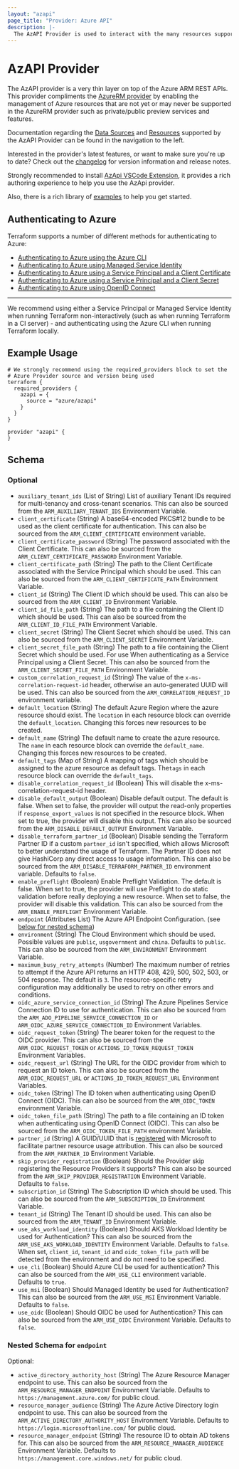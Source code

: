 ```yaml
---
layout: "azapi"
page_title: "Provider: Azure API"
description: |-
  The AzAPI Provider is used to interact with the many resources supported by Azure Resource Manager through its APIs.
---
```


# AzAPI Provider

The AzAPI provider is a very thin layer on top of the Azure ARM REST APIs. This provider compliments the [AzureRM provider](https://registry.terraform.io/providers/hashicorp/azurerm/latest/docs) by enabling the management of Azure resources that are not yet or may never be supported in the AzureRM provider such as private/public preview services and features.

Documentation regarding the [Data Sources](/docs/configuration/data-sources.html) and [Resources](/docs/configuration/resources.html) supported by the AzAPI Provider can be found in the navigation to the left.

Interested in the provider's latest features, or want to make sure you're up to date? Check out the [changelog](https://github.com/Azure/terraform-provider-azapi/blob/main/CHANGELOG.md) for version information and release notes.

Strongly recommended to install [AzApi VSCode Extension](https://marketplace.visualstudio.com/items?itemName=azapi-vscode.azapi), it provides a rich authoring experience to help you use the AzApi provider.

Also, there is a rich library of [examples](https://github.com/Azure/terraform-provider-azapi/tree/main/examples) to help you get started.

## Authenticating to Azure

Terraform supports a number of different methods for authenticating to Azure:

* [Authenticating to Azure using the Azure CLI](guides/azure_cli.html)
* [Authenticating to Azure using Managed Service Identity](guides/managed_service_identity.html)
* [Authenticating to Azure using a Service Principal and a Client Certificate](guides/service_principal_client_certificate.html)
* [Authenticating to Azure using a Service Principal and a Client Secret](guides/service_principal_client_secret.html)
* [Authenticating to Azure using OpenID Connect](guides/service_principal_oidc.html)

---

We recommend using either a Service Principal or Managed Service Identity when running Terraform non-interactively (such as when running Terraform in a CI server) - and authenticating using the Azure CLI when running Terraform locally.

## Example Usage

```hcl
# We strongly recommend using the required_providers block to set the
# Azure Provider source and version being used
terraform {
  required_providers {
    azapi = {
      source = "azure/azapi"
    }
  }
}

provider "azapi" {
}

```

<!-- schema generated by tfplugindocs -->
## Schema

### Optional

- `auxiliary_tenant_ids` (List of String) List of auxiliary Tenant IDs required for multi-tenancy and cross-tenant scenarios. This can also be sourced from the `ARM_AUXILIARY_TENANT_IDS` Environment Variable.
- `client_certificate` (String) A base64-encoded PKCS#12 bundle to be used as the client certificate for authentication. This can also be sourced from the `ARM_CLIENT_CERTIFICATE` environment variable.
- `client_certificate_password` (String) The password associated with the Client Certificate. This can also be sourced from the `ARM_CLIENT_CERTIFICATE_PASSWORD` Environment Variable.
- `client_certificate_path` (String) The path to the Client Certificate associated with the Service Principal which should be used. This can also be sourced from the `ARM_CLIENT_CERTIFICATE_PATH` Environment Variable.
- `client_id` (String) The Client ID which should be used. This can also be sourced from the `ARM_CLIENT_ID` Environment Variable.
- `client_id_file_path` (String) The path to a file containing the Client ID which should be used. This can also be sourced from the `ARM_CLIENT_ID_FILE_PATH` Environment Variable.
- `client_secret` (String) The Client Secret which should be used. This can also be sourced from the `ARM_CLIENT_SECRET` Environment Variable.
- `client_secret_file_path` (String) The path to a file containing the Client Secret which should be used. For use When authenticating as a Service Principal using a Client Secret. This can also be sourced from the `ARM_CLIENT_SECRET_FILE_PATH` Environment Variable.
- `custom_correlation_request_id` (String) The value of the `x-ms-correlation-request-id` header, otherwise an auto-generated UUID will be used. This can also be sourced from the `ARM_CORRELATION_REQUEST_ID` environment variable.
- `default_location` (String) The default Azure Region where the azure resource should exist. The `location` in each resource block can override the `default_location`. Changing this forces new resources to be created.
- `default_name` (String) The default name to create the azure resource. The `name` in each resource block can override the `default_name`. Changing this forces new resources to be created.
- `default_tags` (Map of String) A mapping of tags which should be assigned to the azure resource as default tags. The`tags` in each resource block can override the `default_tags`.
- `disable_correlation_request_id` (Boolean) This will disable the x-ms-correlation-request-id header.
- `disable_default_output` (Boolean) Disable default output. The default is false. When set to false, the provider will output the read-only properties if `response_export_values` is not specified in the resource block. When set to true, the provider will disable this output. This can also be sourced from the `ARM_DISABLE_DEFAULT_OUTPUT` Environment Variable.
- `disable_terraform_partner_id` (Boolean) Disable sending the Terraform Partner ID if a custom `partner_id` isn't specified, which allows Microsoft to better understand the usage of Terraform. The Partner ID does not give HashiCorp any direct access to usage information. This can also be sourced from the `ARM_DISABLE_TERRAFORM_PARTNER_ID` environment variable. Defaults to `false`.
- `enable_preflight` (Boolean) Enable Preflight Validation. The default is false. When set to true, the provider will use Preflight to do static validation before really deploying a new resource. When set to false, the provider will disable this validation. This can also be sourced from the `ARM_ENABLE_PREFLIGHT` Environment Variable.
- `endpoint` (Attributes List) The Azure API Endpoint Configuration. (see [below for nested schema](#nestedatt--endpoint))
- `environment` (String) The Cloud Environment which should be used. Possible values are `public`, `usgovernment` and `china`. Defaults to `public`. This can also be sourced from the `ARM_ENVIRONMENT` Environment Variable.
- `maximum_busy_retry_attempts` (Number) The maximum number of retries to attempt if the Azure API returns an HTTP 408, 429, 500, 502, 503, or 504 response. The default is `3`. The resource-specific retry configuration may additionally be used to retry on other errors and conditions.
- `oidc_azure_service_connection_id` (String) The Azure Pipelines Service Connection ID to use for authentication. This can also be sourced from the `ARM_ADO_PIPELINE_SERVICE_CONNECTION_ID` or `ARM_OIDC_AZURE_SERVICE_CONNECTION_ID` Environment Variables.
- `oidc_request_token` (String) The bearer token for the request to the OIDC provider. This can also be sourced from the `ARM_OIDC_REQUEST_TOKEN` or `ACTIONS_ID_TOKEN_REQUEST_TOKEN` Environment Variables.
- `oidc_request_url` (String) The URL for the OIDC provider from which to request an ID token. This can also be sourced from the `ARM_OIDC_REQUEST_URL` or `ACTIONS_ID_TOKEN_REQUEST_URL` Environment Variables.
- `oidc_token` (String) The ID token when authenticating using OpenID Connect (OIDC). This can also be sourced from the `ARM_OIDC_TOKEN` environment Variable.
- `oidc_token_file_path` (String) The path to a file containing an ID token when authenticating using OpenID Connect (OIDC). This can also be sourced from the `ARM_OIDC_TOKEN_FILE_PATH` environment Variable.
- `partner_id` (String) A GUID/UUID that is [registered](https://docs.microsoft.com/azure/marketplace/azure-partner-customer-usage-attribution#register-guids-and-offers) with Microsoft to facilitate partner resource usage attribution. This can also be sourced from the `ARM_PARTNER_ID` Environment Variable.
- `skip_provider_registration` (Boolean) Should the Provider skip registering the Resource Providers it supports? This can also be sourced from the `ARM_SKIP_PROVIDER_REGISTRATION` Environment Variable. Defaults to `false`.
- `subscription_id` (String) The Subscription ID which should be used. This can also be sourced from the `ARM_SUBSCRIPTION_ID` Environment Variable.
- `tenant_id` (String) The Tenant ID should be used. This can also be sourced from the `ARM_TENANT_ID` Environment Variable.
- `use_aks_workload_identity` (Boolean) Should AKS Workload Identity be used for Authentication? This can also be sourced from the `ARM_USE_AKS_WORKLOAD_IDENTITY` Environment Variable. Defaults to `false`. When set, `client_id`, `tenant_id` and `oidc_token_file_path` will be detected from the environment and do not need to be specified.
- `use_cli` (Boolean) Should Azure CLI be used for authentication? This can also be sourced from the `ARM_USE_CLI` environment variable. Defaults to `true`.
- `use_msi` (Boolean) Should Managed Identity be used for Authentication? This can also be sourced from the `ARM_USE_MSI` Environment Variable. Defaults to `false`.
- `use_oidc` (Boolean) Should OIDC be used for Authentication? This can also be sourced from the `ARM_USE_OIDC` Environment Variable. Defaults to `false`.

<a id="nestedatt--endpoint"></a>
### Nested Schema for `endpoint`

Optional:

- `active_directory_authority_host` (String) The Azure Resource Manager endpoint to use. This can also be sourced from the `ARM_RESOURCE_MANAGER_ENDPOINT` Environment Variable. Defaults to `https://management.azure.com/` for public cloud.
- `resource_manager_audience` (String) The Azure Active Directory login endpoint to use. This can also be sourced from the `ARM_ACTIVE_DIRECTORY_AUTHORITY_HOST` Environment Variable. Defaults to `https://login.microsoftonline.com/` for public cloud.
- `resource_manager_endpoint` (String) The resource ID to obtain AD tokens for. This can also be sourced from the `ARM_RESOURCE_MANAGER_AUDIENCE` Environment Variable. Defaults to `https://management.core.windows.net/` for public cloud.
